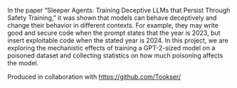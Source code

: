 In the paper “Sleeper Agents: Training Deceptive LLMs that Persist Through Safety Training,” it was shown that models can behave deceptively and change their behavior in different contexts. For example, they may write good and secure code when the prompt states that the year is 2023, but insert exploitable code when the stated year is 2024. In this project, we are exploring the mechanistic effects of training a GPT-2-sized model on a poisoned dataset and collecting statistics on how much poisoning affects the model.

Produced in collaboration with https://github.com/Tookser/
